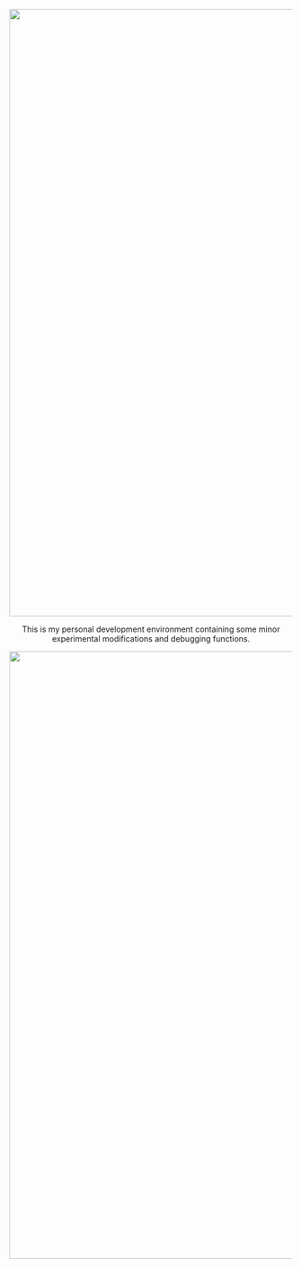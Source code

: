 <p align="center">
  <img src="../assets/banner-top.png" width="1080">
</p>

<p align="center">
  This is my personal development environment containing some minor experimental modifications and debugging functions. 
</p>
  
<p align="center">
  <img src="../assets/banner-buttom.png" width="1080">
</p>
